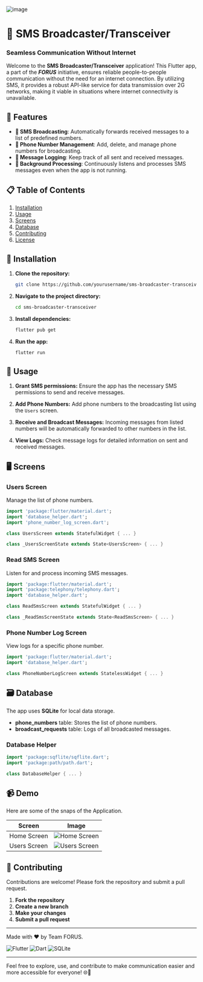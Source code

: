 ![image](https://github.com/user-attachments/assets/b8a97d8b-6835-48fe-a09c-06bb2c04832d)

# 📲 SMS Broadcaster/Transceiver
### Seamless Communication Without Internet

Welcome to the **SMS Broadcaster/Transceiver** application! This Flutter app, a part of the ***FORUS*** initiative, ensures reliable people-to-people communication without the need for an internet connection. By utilizing SMS, it provides a robust API-like service for data transmission over 2G networks, making it viable in situations where internet connectivity is unavailable.

## 🌟 Features
- **📨 SMS Broadcasting**: Automatically forwards received messages to a list of predefined numbers.
- **📱 Phone Number Management**: Add, delete, and manage phone numbers for broadcasting.
- **📂 Message Logging**: Keep track of all sent and received messages.
- **🚀 Background Processing**: Continuously listens and processes SMS messages even when the app is not running.

## 📋 Table of Contents
1. [Installation](#installation)
2. [Usage](#usage)
3. [Screens](#screens)
4. [Database](#database)
5. [Contributing](#contributing)
6. [License](#license)

## 🚀 Installation

1. **Clone the repository:**
    ```sh
    git clone https://github.com/yourusername/sms-broadcaster-transceiver.git
    ```

2. **Navigate to the project directory:**
    ```sh
    cd sms-broadcaster-transceiver
    ```

3. **Install dependencies:**
    ```sh
    flutter pub get
    ```

4. **Run the app:**
    ```sh
    flutter run
    ```

## 📖 Usage

1. **Grant SMS permissions:**
   Ensure the app has the necessary SMS permissions to send and receive messages.

2. **Add Phone Numbers:**
   Add phone numbers to the broadcasting list using the `Users` screen.

3. **Receive and Broadcast Messages:**
   Incoming messages from listed numbers will be automatically forwarded to other numbers in the list.

4. **View Logs:**
   Check message logs for detailed information on sent and received messages.

## 🖥️ Screens

### Users Screen
Manage the list of phone numbers.
```dart
import 'package:flutter/material.dart';
import 'database_helper.dart';
import 'phone_number_log_screen.dart';

class UsersScreen extends StatefulWidget { ... }

class _UsersScreenState extends State<UsersScreen> { ... }
```

### Read SMS Screen
Listen for and process incoming SMS messages.
```dart
import 'package:flutter/material.dart';
import 'package:telephony/telephony.dart';
import 'database_helper.dart';

class ReadSmsScreen extends StatefulWidget { ... }

class _ReadSmsScreenState extends State<ReadSmsScreen> { ... }
```

### Phone Number Log Screen
View logs for a specific phone number.
```dart
import 'package:flutter/material.dart';
import 'database_helper.dart';

class PhoneNumberLogScreen extends StatelessWidget { ... }
```

## 🗃️ Database

The app uses **SQLite** for local data storage.
- **phone_numbers** table: Stores the list of phone numbers.
- **broadcast_requests** table: Logs of all broadcasted messages.

### Database Helper
```dart
import 'package:sqflite/sqflite.dart';
import 'package:path/path.dart';

class DatabaseHelper { ... }
```

## 📹 Demo

Here are some of the snaps of the Application.

| Screen       | Image                                                                                  |
|--------------|----------------------------------------------------------------------------------------|
| Home Screen  | ![Home Screen](https://github.com/user-attachments/assets/a21c5546-7dc4-4db7-9d4a-296940cd3b82)  |
| Users Screen | ![Users Screen](https://github.com/user-attachments/assets/9e37cf09-a4a9-43ef-a67e-012cb10ee94f)  |

## 🤝 Contributing

Contributions are welcome! Please fork the repository and submit a pull request.

1. **Fork the repository**
2. **Create a new branch**
3. **Make your changes**
4. **Submit a pull request**

---

Made with ❤️ by Team FORUS.

![Flutter](https://img.shields.io/badge/Flutter-02569B?style=for-the-badge&logo=flutter&logoColor=white)
![Dart](https://img.shields.io/badge/Dart-0175C2?style=for-the-badge&logo=dart&logoColor=white)
![SQLite](https://img.shields.io/badge/SQLite-003B57?style=for-the-badge&logo=sqlite&logoColor=white)

---

Feel free to explore, use, and contribute to make communication easier and more accessible for everyone! 🌐📡
